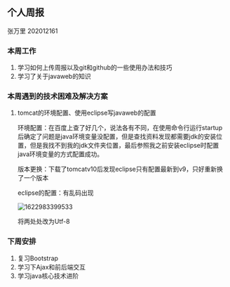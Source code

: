 个人周报
---

张万里 202012161

### 本周工作

1. 学习如何上传周报以及git和github的一些使用办法和技巧
2. 学习了关于javaweb的知识

   

### 本周遇到的技术困难及解决方案

1. tomcat的环境配置、使用eclipse写javaweb的配置

   环境配置：在百度上查了好几个，说法各有不同，在使用命令行运行startup后确定了问题是java环境变量没配置，但是查找资料发现都需要jdk的安装位置，但是我找不到我的jdk文件夹位置，最后参照我之前安装eclipse时配置java环境变量的方式配置成功。

   版本更换：下载了tomcatv10后发现eclipse只有配置最新到v9，只好重新换了一个版本

   eclipse的配置：有乱码出现

   ![1622983399533](D:\git\1622983399533.png)

   将两处处改为Utf-8

### 下周安排

1. 复习Bootstrap 
2. 学习下Ajax和前后端交互 
3. 学习java核心技术进阶

